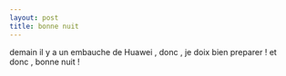 ```yaml
---
layout: post
title: bonne nuit
---
```


<p>demain il y a un embauche de Huawei , donc , je doix bien preparer ! et donc , bonne nuit ! </p>
